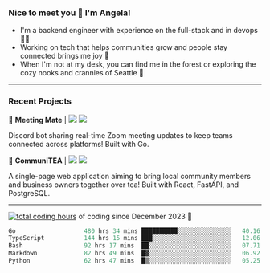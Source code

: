### Nice to meet you 👋 I'm Angela!

- I'm a backend engineer with experience on the full-stack and in devops 👩‍💻
- Working on tech that helps communities grow and people stay connected brings me joy 🤝
- When I'm not at my desk, you can find me in the forest or exploring the cozy nooks and crannies of Seattle 🧋

---

### Recent Projects

👾 **Meeting Mate** | [![](https://img.shields.io/badge/Code-violet.svg?style=flat-square)](https://github.com/angelajfisher/meeting-mate) [![](https://img.shields.io/badge/Site-violet.svg?style=flat-square)](https://angelajfisher.com/projects/meeting-mate)

Discord bot sharing real-time Zoom meeting updates to keep teams connected across platforms! Built with Go.

🍵 **CommuniTEA** | [![](https://img.shields.io/badge/Code-green.svg?style=flat-square)](https://gitlab.com/angelajfisher/communiTEA) [![](https://img.shields.io/badge/Demo-green.svg?style=flat-square)](https://angelajfisher.gitlab.io/communiTEA/)

A single-page web application aiming to bring local community members and business owners together over tea!  Built with React, FastAPI, and PostgreSQL.

---

<a href="https://wakatime.com/@018c1e94-8745-411f-aea1-f33be044d952"><img src="https://wakatime.com/badge/user/018c1e94-8745-411f-aea1-f33be044d952.svg?style=flat-square" alt="total coding hours" /></a> of coding since December 2023 🌊<br>
<!--START_SECTION:waka-->

```go
Go                   480 hrs 34 mins ██████████░░░░░░░░░░░░░░░   40.16 %
TypeScript           144 hrs 15 mins ███░░░░░░░░░░░░░░░░░░░░░░   12.06 %
Bash                 92 hrs 17 mins  ██░░░░░░░░░░░░░░░░░░░░░░░   07.71 %
Markdown             82 hrs 49 mins  █▓░░░░░░░░░░░░░░░░░░░░░░░   06.92 %
Python               62 hrs 47 mins  █▒░░░░░░░░░░░░░░░░░░░░░░░   05.25 %
```

<!--END_SECTION:waka--> 
